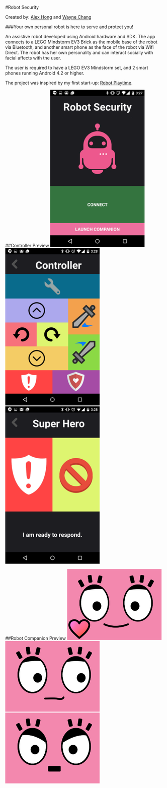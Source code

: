 #Robot Security

Created by: [Alex Hong](http://thealexhong.github.io) and [Wayne Chang](https://www.linkedin.com/pub/wayne-wei-hao-chang/24/b45/881)

###Your own personal robot is here to serve and protect you!

An assistive robot developed using Android hardware and SDK. The app connects to a LEGO Mindstorm EV3 Brick as the mobile base of the robot via Bluetooth, and another smart phone as the face of the robot via Wifi Direct. The robot has her own personality and can interact socially with facial affects with the user.

The user is required to have a LEGO EV3 Mindstorm set, and 2 smart phones running Android 4.2 or higher.

The project was inspired by my first start-up: [Robot Playtime](http://robotplaytime.com).

##Controller Preview
<img src="https://github.com/thealexhong/companion/blob/master/Screenshots/home.png" alt="home" height="500px">
<img src="https://github.com/thealexhong/companion/blob/master/Screenshots/controller.png" alt="controller" height="500px">
<img src="https://github.com/thealexhong/companion/blob/master/Screenshots/superhero.png" alt="superhero" height="500px">


##Robot Companion Preview
<img src="https://github.com/thealexhong/companion/blob/master/RobotSecurity/app/src/main/res/drawable/deedee_like.png" alt="like" width="300px">
<img src="https://github.com/thealexhong/companion/blob/master/RobotSecurity/app/src/main/res/drawable/deedee_right.png" alt="right" width="300px">
<img src="https://github.com/thealexhong/companion/blob/master/RobotSecurity/app/src/main/res/drawable/deedee_angry.png" alt="angry" width="300px">